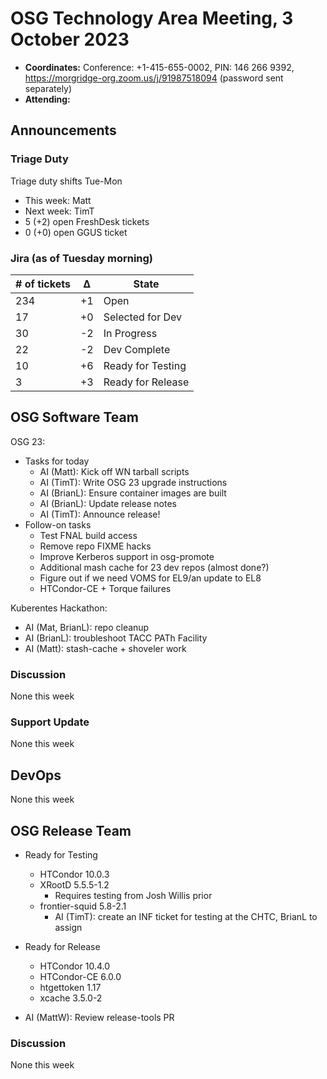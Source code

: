 # OSG Technology Area Meeting, 3 October 2023

-   **Coordinates:** Conference: +1-415-655-0002, PIN: 146 266 9392,
    <https://morgridge-org.zoom.us/j/91987518094> (password sent separately)
-   **Attending:** 

## Announcements

### Triage Duty

Triage duty shifts Tue-Mon

-   This week: Matt
-   Next week: TimT
-   5 (+2) open FreshDesk tickets
-   0 (+0) open GGUS ticket

### Jira (as of Tuesday morning)

| # of tickets | &Delta; | State             |
|--------------|---------|-------------------|
| 234          | +1      | Open              |
| 17           | +0      | Selected for Dev  |
| 30           | -2      | In Progress       |
| 22           | -2      | Dev Complete      |
| 10           | +6      | Ready for Testing |
| 3            | +3      | Ready for Release |

## OSG Software Team

OSG 23:
-   Tasks for today
    -   AI (Matt): Kick off WN tarball scripts
    -   AI (TimT): Write OSG 23 upgrade instructions
    -   AI (BrianL): Ensure container images are built
    -   AI (BrianL): Update release notes
    -   AI (TimT): Announce release!
-   Follow-on tasks
    -   Test FNAL build access
    -   Remove repo FIXME hacks
    -   Improve Kerberos support in osg-promote
    -   Additional mash cache for 23 dev repos (almost done?)
    -   Figure out if we need VOMS for EL9/an update to EL8
    -   HTCondor-CE + Torque failures

Kuberentes Hackathon:
-   AI (Mat, BrianL): repo cleanup
-   AI (BrianL): troubleshoot TACC PATh Facility
-   AI (Matt): stash-cache + shoveler work

### Discussion

None this week

### Support Update

None this week

## DevOps

None this week

## OSG Release Team

-   Ready for Testing
    -   HTCondor 10.0.3
    -   XRootD 5.5.5-1.2
        - Requires testing from Josh Willis prior
    -   frontier-squid 5.8-2.1
        -   AI (TimT): create an INF ticket for testing at the CHTC, BrianL to assign
-   Ready for Release
    -   HTCondor 10.4.0
    -   HTCondor-CE 6.0.0
    -   htgettoken 1.17
    -   xcache 3.5.0-2
 
- AI (MattW): Review release-tools PR

### Discussion

None this week

